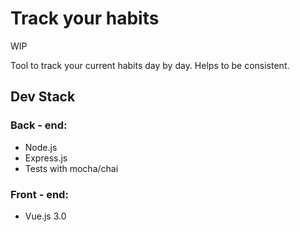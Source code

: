 # Track your habits

WIP

Tool to track your current habits day by day. Helps to be consistent. 

## Dev Stack 

### Back - end: 
- Node.js
- Express.js
- Tests with mocha/chai 

### Front - end: 
- Vue.js 3.0 

